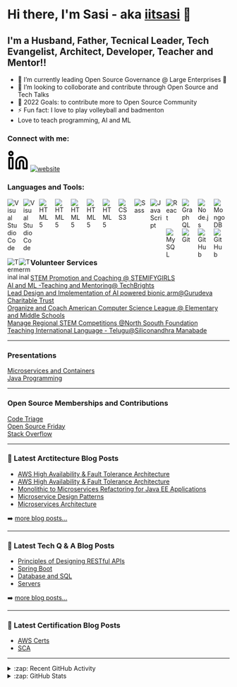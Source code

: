 # Hi there, I'm Sasi - aka [iitsasi][youtube] 👋 



## I'm a Husband, Father, Tecnical Leader, Tech Evangelist, Architect, Developer, Teacher and Mentor!!


- 🌱 I’m currently leading Open Source Governance @ Large Enterprises 🤣
- 👯 I’m looking to colloborate and contribute through Open Source and Tech Talks
- 🥅 2022 Goals: to contribute more to Open Source Community
- ⚡ Fun fact: I love to play volleyball and badmenton
-  Love to teach programming, AI and ML


### Connect with me:

[![website](https://github.com/codeSTACKr/codeSTACKr/raw/master/img/linkedin-light.svg)](https://www.linkedin.com/in/iitsasi#gh-light-mode-only)
[![website](https://github.com/codeSTACKr/codeSTACKr/raw/master/img/linkedin-original.svg)](https://www.linkedin.com/in/iitsasi#gh-dark-mode-only)
&nbsp;&nbsp;


### Languages and Tools:

[<img align="left" alt="Visual Studio Code" width="26px" src="https://cdn.jsdelivr.net/gh/devicons/devicon/icons/java/java-original.svg" style="padding-right:10px;" />][webdevplaylist]
[<img align="left" alt="Visual Studio Code" width="26px" src="https://cdn.jsdelivr.net/gh/devicons/devicon/icons/python/python-original.svg" style="padding-right:10px;" />][webdevplaylist]
[<img align="left" alt="HTML5" width="26px" src="https://cdn.jsdelivr.net/gh/devicons/devicon/icons/html5/html5-original.svg" style="padding-right:10px;" />][webdevplaylist]
[<img align="left" alt="HTML5" width="26px" src="https://cdn.jsdelivr.net/gh/devicons/devicon/icons/javascript/javascript-original.svg" style="padding-right:10px;" />][webdevplaylist]
[<img align="left" alt="HTML5" width="26px" src="https://cdn.jsdelivr.net/gh/devicons/devicon/icons/spring/spring-original.svg" style="padding-right:10px;" />][webdevplaylist]
[<img align="left" alt="HTML5" width="26px" src="https://cdn.jsdelivr.net/gh/devicons/devicon/icons/kotlin/kotlin-original.svg" style="padding-right:10px;" />][webdevplaylist]
[<img align="left" alt="HTML5" width="26px" src="https://cdn.jsdelivr.net/gh/devicons/devicon/icons/go/go-original.svg" style="padding-right:10px;" />][webdevplaylist]
[<img align="left" alt="CSS3" width="26px" src="https://cdn.jsdelivr.net/gh/devicons/devicon/icons/css3/css3-original.svg" style="padding-right:10px;" />][cssplaylist]
[<img align="left" alt="Sass" width="26px" src="https://cdn.jsdelivr.net/gh/devicons/devicon/icons/sass/sass-original.svg" style="padding-right:10px;" />][cssplaylist]
[<img align="left" alt="JavaScript" width="26px" src="https://cdn.jsdelivr.net/gh/devicons/devicon/icons/javascript/javascript-original.svg" style="padding-right:10px;" />][jsplaylist]
[<img align="left" alt="React" width="26px" src="https://cdn.jsdelivr.net/gh/devicons/devicon/icons/react/react-original.svg" style="padding-right:10px;" />][reactplaylist]
[<img align="left" alt="GraphQL" width="26px" src="https://cdn.jsdelivr.net/gh/devicons/devicon/icons/graphql/graphql-plain.svg" style="padding-right:10px;" />][webdevplaylist]
[<img align="left" alt="Node.js" width="26px" src="https://cdn.jsdelivr.net/gh/devicons/devicon/icons/nodejs/nodejs-original.svg" style="padding-right:10px;" />][webdevplaylist]
[<img align="left" alt="MongoDB" width="26px" src="https://cdn.jsdelivr.net/gh/devicons/devicon/icons/mongodb/mongodb-original.svg" style="padding-right:10px;" />][webdevplaylist]
[<img align="left" alt="MySQL" width="26px" src="https://cdn.jsdelivr.net/gh/devicons/devicon/icons/mysql/mysql-original.svg" style="padding-right:10px;" />][webdevplaylist]
[<img align="left" alt="Git" width="26px" src="https://cdn.jsdelivr.net/gh/devicons/devicon/icons/git/git-original.svg" style="padding-right:10px;" />][webdevplaylist]
[<img align="left" alt="GitHub" width="26px" src="https://user-images.githubusercontent.com/3369400/139447912-e0f43f33-6d9f-45f8-be46-2df5bbc91289.png" style="padding-right:10px;" />](https://www.youtube.com/playlist?list=PLkwxH9e_vrAJ0WbEsFA9W3I1W-g_BTsbt#gh-dark-mode-only)
[<img align="left" alt="GitHub" width="26px" src="https://user-images.githubusercontent.com/3369400/139448065-39a229ba-4b06-434b-bc67-616e2ed80c8f.png" style="padding-right:10px;" />](https://www.youtube.com/playlist?list=PLkwxH9e_vrAJ0WbEsFA9W3I1W-g_BTsbt#gh-light-mode-only)
[<img align="left" alt="Terminal" width="26px" src="./img/terminal-light.svg" />](https://www.youtube.com/playlist?list=PLkwxH9e_vrAJ0WbEsFA9W3I1W-g_BTsbt#gh-light-mode-only)
[<img align="left" alt="Terminal" width="26px" src="./img/terminal-dark.svg" />](https://www.youtube.com/playlist?list=PLkwxH9e_vrAJ0WbEsFA9W3I1W-g_BTsbt#gh-dark-mode-only)

<br />
<br />


---
###  Volunteer Services 
[STEM Promotion and Coaching @ STEMIFYGIRLS](https://archimarrapu.wixsite.com/mysite-2/)
<br />
[AI and ML -Teaching and Mentoring@ TechBrights]()
<br />
[Lead Design and Implementation of AI powered bionic arm@Gurudeva Charitable Trust](https://www.gurudevacharitabletrust.org/)
<br />
[Organize and Coach American Computer Science League @ Elementary and Middle Schools](https://www.acsl.org/)
<br />
[Manage Regional STEM Competitions @North Soouth Foundation](https://www.northsouth.org/public)
<br />
[Teaching International Language - Telugu@Siliconandhra Manabade](https://manabadi.siliconandhra.org/)
<br />


---
###  Presentations 
[Microservices and Containers](https://www.slideshare.net/iitsasi)
<br />
[Java Programming](https://www.slideshare.net/SasidharaRaoMarrapu/)

---
###  Open Source Memberships and Contributions 
[Code Triage](https://www.codetriage.com/university)
<br />
[Open Source Friday](https://opensourcefriday.com/users/iitsasim)
<br />
[Stack Overflow](https://stackoverflow.com/users/18506749/sasidhara-rao-marrapu)

---

### 📕 Latest Arctitecture Blog Posts

<!-- BLOG-POST-LIST:START -->
- [AWS High Availability & Fault Tolerance Architecture](https://iitsasi.blogspot.com/2018/01/aws-highly-available-fault-tolerance.html)
- [AWS High Availability & Fault Tolerance Architecture](https://iitsasi.blogspot.com/2018/01/cloud-integration-patterns.html)
- [Monolithic to Microservices Refactoring for Java EE Applications](https://iitsasi.blogspot.com/2015/09/monolithic-to-microservices-refactoring.html)
- [Microservice Design Patterns](https://iitsasi.blogspot.com/2015/09/microservice-design-patterns.html)
- [Microservices Architecture](https://iitsasi.blogspot.com/2015/09/microservices-architecture-context-you.html)
<!-- BLOG-POST-LIST:END -->

➡️ [more blog posts...](https://iitsasi.blogspot.com/)

---

### 📕 Latest Tech Q & A Blog Posts

<!-- BLOG-POST-LIST:START -->
- [Principles of Designing RESTful APIs](http://iitsasi-faq.blogspot.com/2019/05/restfull-webservices-design-principles.html?view=flipcard)
- [Spring Boot](http://iitsasi-faq.blogspot.com/2018/02/spring-boot.html?view=flipcard)
- [Database and SQL](http://iitsasi-faq.blogspot.com/2018/02/plsql.html?view=flipcard)
- [Servers](http://iitsasi-faq.blogspot.com/2018/04/weblogic-server.html?view=flipcard)

<!-- BLOG-POST-LIST:END -->

➡️ [more blog posts...](http://iitsasi-faq.blogspot.com/?view=flipcard)

---

### 📕 Latest Certification Blog Posts

<!-- BLOG-POST-LIST:START -->
- [AWS Certs](https://iitsasiaws.blogspot.com/)
- [SCA](https://iitsasi.webs.com/seca.htm)
---


<details>
  <summary>:zap: Recent GitHub Activity</summary>
  
<!--START_SECTION:activity-->
1. ❌ Closed PR [#5](https://github.com/codeSTACKr/nft-landing-page/pull/5) in [codeSTACKr/nft-landing-page](https://github.com/codeSTACKr/nft-landing-page)
2. 💪 Opened PR [#1580](https://github.com/anuraghazra/github-readme-stats/pull/1580) in [anuraghazra/github-readme-stats](https://github.com/anuraghazra/github-readme-stats)
3. 🗣 Commented on [#1572](https://github.com/anuraghazra/github-readme-stats/issues/1572) in [anuraghazra/github-readme-stats](https://github.com/anuraghazra/github-readme-stats)
4. 🎉 Merged PR [#1](https://github.com/mongodb-developer/mongodb-ecommerce/pull/1) in [mongodb-developer/mongodb-ecommerce](https://github.com/mongodb-developer/mongodb-ecommerce)
5. 💪 Opened PR [#1](https://github.com/mongodb-developer/mongodb-ecommerce/pull/1) in [mongodb-developer/mongodb-ecommerce](https://github.com/mongodb-developer/mongodb-ecommerce)
<!--END_SECTION:activity-->

</details>

<details>
  <summary>:zap: GitHub Stats</summary>

  <img align="left" alt="codeSTACKr's GitHub Stats" src="https://github-readme-stats.vercel.app/api?username=codeSTACKr&show_icons=true&hide_border=false&title_color=ff652f&icon_color=FFE400&bg_color=09131B&text_color=ffffff&border_color=0c1a25" />

</details>

[website]: https://codeSTACKr.com
[course]: http://vsCodeHero.com
[twitter]: https://twitter.com/codeSTACKr
[youtube]: https://youtube.com/codeSTACKr
[instagram]: https://instagram.com/codeSTACKr
[linkedin]: https://linkedin.com/in/codeSTACKr
[webdevplaylist]: https://www.youtube.com/playlist?list=PLkwxH9e_vrAJ0WbEsFA9W3I1W-g_BTsbt
[jsplaylist]: https://www.youtube.com/playlist?list=PLkwxH9e_vrALRJKu7wfXby3MKeflhTu6B
[cssplaylist]: https://www.youtube.com/playlist?list=PLkwxH9e_vrALSdvZuEh6gqQdmDoDIoqz4
[reactplaylist]: https://www.youtube.com/playlist?list=PLkwxH9e_vrAK4TdffpxKY3QGyHCpxFcQ0

